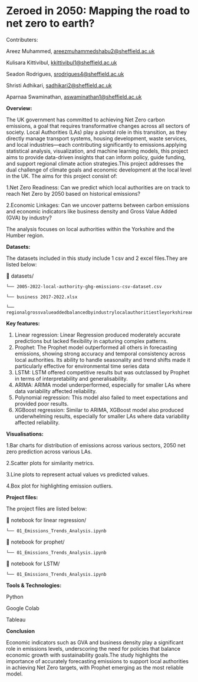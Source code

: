 <h1>Zeroed in 2050: Mapping the road to net zero to earth?</h1>

Contributers:

Areez Muhammed,  areezmuhammedshabu2@sheffield.ac.uk

Kulisara Kittivibul,  kkittivibul1@sheffield.ac.uk

Seadon Rodrigues,  srodrigues4@sheffield.ac.uk

Shristi Adhikari,  sadhikari2@sheffield.ac.uk

Aparnaa Swaminathan,  aswaminathan1@sheffield.ac.uk

**Overview:**

The UK government has committed to achieving Net Zero carbon emissions, a goal that requires transformative changes across all sectors of society. Local Authorities (LAs) play a pivotal role in this transition, as they directly manage transport systems, housing development, waste services, and local industries—each contributing significantly to emissions.applying statistical analysis, visualization, and machine learning models, this project aims to provide data-driven insights that can inform policy, guide funding, and support regional climate action strategies.This project addresses the dual challenge of climate goals and economic development at the local level in the UK.
The aims for this project consist of:

1.Net Zero Readiness: Can we predict which local authorities are on track to reach Net Zero by 2050 based on historical emissions?

2.Economic Linkages: Can we uncover patterns between carbon emissions and economic indicators like business density and Gross Value Added (GVA) by industry?

The analysis focuses on local authorities within the Yorkshire and the Humber region.

**Datasets:**

The datasets included in this study include 1 csv and 2 excel files.They are listed below:

📂 datasets/

    └── 2005-2022-local-authority-ghg-emissions-csv-dataset.csv
    
    └── business 2017-2022.xlsx
    
    └── regionalgrossvalueaddedbalancedbyindustrylocalauthoritiestleyorkshireandthehumber.xlsx

**Key features:**

1. Linear regression: Linear Regression produced moderately accurate predictions but lacked flexibility in capturing complex patterns. 
2. Prophet: The Prophet model outperformed all others in forecasting emissions, showing strong accuracy and temporal consistency across local authorities. Its ability to handle seasonality and trend shifts made 
   it particularly effective for environmental time series data
3. LSTM: LSTM offered competitive results but was outclassed by Prophet in terms of interpretability and generalisability.
4. ARIMA: ARIMA model underperformed, especially for smaller LAs where data variability affected reliability.
5. Polynomial regression: This model also failed to meet expectations and provided poor results.
6. XGBoost regression: Similar to ARIMA, XGBoost model also produced underwhelming results, especially for smaller LAs where data variability affected reliability.

**Visualisations:**

1.Bar charts for distribution of emissions across various sectors, 2050 net zero prediction across various LAs.

2.Scatter plots for similarity metrics.

3.Line plots to represent actual values vs predicted values.

4.Box plot for highlighting emission outliers.

**Project files:**

The project files are listed below:

📂 notebook for linear regression/

    └── 01_Emissions_Trends_Analysis.ipynb
    
   
📂 notebook for prophet/

    └── 01_Emissions_Trends_Analysis.ipynb


📂 notebook for LSTM/

    └── 01_Emissions_Trends_Analysis.ipynb
    


**Tools & Technologies:**

Python

Google Colab

Tableau 

**Conclusion**

Economic indicators such as GVA and business density play a significant role in emissions levels, underscoring the need for policies that balance economic growth with sustainability goals.The study highlights the importance of accurately forecasting emissions to support local authorities in achieving Net Zero targets, with Prophet emerging as the most reliable model.


